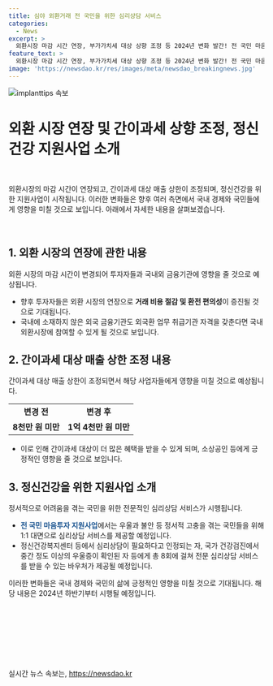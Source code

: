 ```yaml
---
title: 심야 외환거래 전 국민을 위한 심리상담 서비스
categories:
  - News
excerpt: >
  외환시장 마감 시간 연장, 부가가치세 대상 상향 조정 등 2024년 변화 발간! 전 국민 마음투자 지원사업 실시, 우울증 등 심리 어려움에 대면 심리상담 8회 무료 바우처 제공. 더 자세한 내용은 YTN 채널에서 확인하세요. [02-398-8585] [social@ytn.co.kr]
feature_text: >
  외환시장 마감 시간 연장, 부가가치세 대상 상향 조정 등 2024년 변화 발간! 전 국민 마음투자 지원사업 실시, 우울증 등 심리 어려움에 대면 심리상담 8회 무료 바우처 제공. 더 자세한 내용은 YTN 채널에서 확인하세요. [02-398-8585] [social@ytn.co.kr]
image: 'https://newsdao.kr/res/images/meta/newsdao_breakingnews.jpg'
---
```


<p><img src="https://newsdao.kr/res/images/meta/newsdao_breakingnews.jpg" alt="implanttips 속보" /></p>

<h1>외환 시장 연장 및 간이과세 상향 조정, 정신건강 지원사업 소개</h1>

<p data-ke-size="size16">&nbsp;</p>

<p>외환시장의 마감 시간이 연장되고, 간이과세 대상 매출 상한이 조정되며, 정신건강을 위한 지원사업이 시작됩니다. 이러한 변화들은 향후 여러 측면에서 국내 경제와 국민들에게 영향을 미칠 것으로 보입니다. 아래에서 자세한 내용을 살펴보겠습니다.</p>

<p data-ke-size="size16">&nbsp;</p>

<h2 data-ke-size="size26">1. 외환 시장의 연장에 관한 내용</h2>

<p data-ke-size="size16">외환 시장의 마감 시간이 변경되어 투자자들과 국내외 금융기관에 영향을 줄 것으로 예상됩니다.</p>

<ul>
<li>향후 투자자들은 외환 시장의 연장으로 <b>거래 비용 절감 및 환전 편의성</b>이 증진될 것으로 기대됩니다.</li>
<li>국내에 소재하지 않은 외국 금융기관도 외국환 업무 취급기관 자격을 갖춘다면 국내 외환시장에 참여할 수 있게 될 것으로 보입니다.</li>
</ul>

<h2 data-ke-size="size26">2. 간이과세 대상 매출 상한 조정 내용</h2>

<p data-ke-size="size16">간이과세 대상 매출 상한이 조정되면서 해당 사업자들에게 영향을 미칠 것으로 예상됩니다.</p>

<table>
  <colgroup><col><col><col span="2"></colgroup>
  <tr>
    <td style="text-align: center; height: 17px;"><b>변경 전</b></td>
    <td style="text-align: center; height: 17px;"><b>변경 후</b></td>
  </tr>
  <tr>
    <td style="text-align: center; height: 17px;"><b>8천만 원 미만</b></td>
    <td style="text-align: center; height: 17px;"><b>1억 4천만 원 미만</b></td>
  </tr>
</table>

<ul>
<li>이로 인해 간이과세 대상이 더 많은 혜택을 받을 수 있게 되며, 소상공인 등에게 긍정적인 영향을 줄 것으로 보입니다.</li>
</ul>

<h2 data-ke-size="size26">3. 정신건강을 위한 지원사업 소개</h2>

<p data-ke-size="size16">정서적으로 어려움을 겪는 국민을 위한 전문적인 심리상담 서비스가 시행됩니다.</p>

<ul>
<li><span style="color: #1a5490;"><b>전 국민 마음투자 지원사업</b></span>에서는 우울과 불안 등 정서적 고충을 겪는 국민들을 위해 1:1 대면으로 심리상담 서비스를 제공할 예정입니다.</li>
<li>정신건강복지센터 등에서 심리상담이 필요하다고 인정되는 자, 국가 건강검진에서 중간 정도 이상의 우울증이 확인된 자 등에게 총 8회에 걸쳐 전문 심리상담 서비스를 받을 수 있는 바우처가 제공될 예정입니다.</li>
</ul>

<p data-ke-size="size16">이러한 변화들은 국내 경제와 국민의 삶에 긍정적인 영향을 미칠 것으로 기대됩니다. 해당 내용은 2024년 하반기부터 시행될 예정입니다.</p>

<p data-ke-size="size16">&nbsp;</p>

<p data-ke-size="size16">&nbsp;</p>

<p data-ke-size="size16">&nbsp;</p>

<p data-ke-size="size16">&nbsp;</p>
실시간 뉴스 속보는, <a href="https://newsdao.kr" rel="dofollow">https://newsdao.kr</a>



